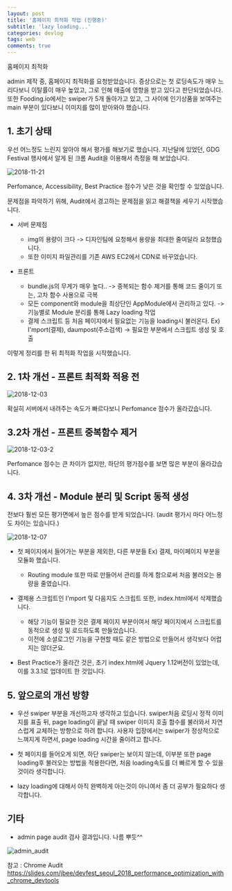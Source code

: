 ```yaml
---
layout: post
title: '홈페이지 최적화 작업 (진행중)'
subtitle: 'lazy loading...'
categories: devlog
tags: web
comments: true
---
```


홈페이지 최적화

admin 제작 중, 홈페이지 최적화를 요청받았습니다.
증상으로는 첫 로딩속도가 매우 느리다보니 이탈률이 매우 높았고, 그로 인해 매출에 영향을 받고 있다고 판단되었습니다.
또한 Fooding.io에서는 swiper가 5개 돌아가고 있고, 그 사이에 인기상품을 보여주는 main 부분이 있다보니 이미지를 많이 받아와야 했습니다.


## 1. 초기 상태


우선 어느정도 느린지 알아야 해서 평가를 해보기로 했습니다.
지난달에 있었던, GDG Festival 행사에서 알게 된 크롬 Audit을 이용해서 측정을 해 보았습니다.

![2018-11-21](https://user-images.githubusercontent.com/34129711/49682327-e1fa2a00-faf5-11e8-9c6e-f0b6f871682d.png)

Perfomance, Accessibility, Best Practice 점수가 낮은 것을 확인할 수 있었습니다. 

문제점을 파악하기 위해, Audit에서 경고하는 문제점을 읽고 해결책을 세우기 시작했습니다.

 -  서버 문제점
    - img의 용량이 크다 -> 디자인팀에 요청해서 용량을 최대한 줄여달라 요청했습니다.
    - 또한 이미지 파일관리를 기존 AWS EC2에서 CDN로 바꾸었습니다.

 - 프론트 
    - bundle.js의 무게가 매우 높다.. -> 중복되는 함수 제거를 통해 코드 줄이기 또는, 고차 함수 사용으로 극복
    - 모든 component와 module을 최상단인 AppModule에서 관리하고 있다.
        -> 기능별로 Module 분리를 통해 Lazy loading 작업
    - 결제 스크립트 등 처음 페이지에서 필요없는 기능을 loading시 불러온다. 
    Ex) I'mport(결제), daumpost(주소검색)
        -> 필요한 부분에서 스크립트 생성 및 호출



이렇게 정리를 한 뒤 최적화 작업을 시작했습니다.


## 2. 1차 개선 - 프론트 최적화 적용 전

![2018-12-03](https://user-images.githubusercontent.com/34129711/49682352-0bb35100-faf6-11e8-92a0-c5eacf8ff185.png)

확실히 서버에서 내려주는 속도가 빠르다보니 Perfomance 점수가 올라갔습니다.


## 3.2차 개선 - 프론트 중복함수 제거

![2018-12-03-2](https://user-images.githubusercontent.com/34129711/49682357-27b6f280-faf6-11e8-93d5-d53f51eee65e.png)

Perfomance 점수는 큰 차이가 없지만, 하단의 평가점수를 보면 많은 부분이 올라갔습니다.


## 4. 3차 개선 - Module 분리 및 Script 동적 생성


전보다 훨씬 모든 평가면에서 높은 점수를 받게 되었습니다. 
(audit 평가시 마다 어느정도 차이는 있습니다.)

![2018-12-07](https://user-images.githubusercontent.com/34129711/49682367-3f8e7680-faf6-11e8-8e5e-3afa8c17b4fc.png)

- 첫 페이지에서 들어가는 부분을 제외한, 다른 부분들 Ex) 결제, 마이페이지 부분을 모듈화 했습니다. 
    - Routing module 또한 따로 만들어서 관리를 하게 함으로써 처음 불러오는 용량을 줄였습니다.

- 결제용 스크립트인 I'mport 및 다음지도 스크립트 또한, index.html에서 삭제했습니다.
    - 해당 기능이 필요한 것은 결제 페이지 부분이여서 해당 페이지에서 스크립트를 동적으로 생성 및 로드하도록 만들었습니다.
    - 이전에 소셜로그인 기능을 구현할 때도 같은 방법으로 만들어서 생각보다 어렵지는 않더군요. 

- Best Practice가 올라간 것은, 초기 index.html에 Jquery 1.12버전이 있었는데, 이를 3.3.1로 업데이트 한 것입니다.


## 5. 앞으로의 개선 방향

- 우선 swiper 부분을 개선하고자 생각하고 있습니다. 
swiper처음 로딩시 정적 이미지를 표출 뒤, page loading이 끝날 때 swiper 이미지 호출 함수를 불러와서
자연스럽게 교체하는 방향으로 하려 합니다.
사용자 입장에서는 swiper가 정상적으로 느껴지게 하면서, page loading 시간을 줄이려고 합니다.

- 첫 페이지를 들어오게 되면, 하단 swiper는 보이지 않는데, 이부분 또한 page loading후 불러오는 방법을 적용한다면,
처음 loading속도를 더 빠르게 할 수 있을 것이라 생각합니다.

- lazy loading에 대해서 아직 완벽하게 아는것이 아니여서 좀 더 공부가 필요하다 생각합니다.


## 기타


- admin page audit 검사 결과입니다. 나름 뿌듯^^

![admin_audit](https://user-images.githubusercontent.com/34129711/49693427-d0785700-fbb5-11e8-8fce-9ae68a492bbe.png)


참고 : Chrome Audit 
https://slides.com/jbee/devfest_seoul_2018_performance_optimization_with_chrome_devtools